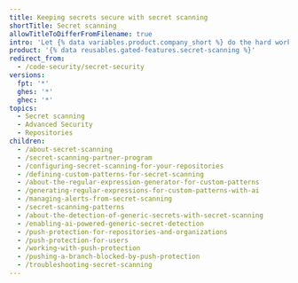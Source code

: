 ```yaml
---
title: Keeping secrets secure with secret scanning
shortTitle: Secret scanning
allowTitleToDifferFromFilename: true
intro: 'Let {% data variables.product.company_short %} do the hard work of ensuring that tokens, private keys, and other code secrets are not exposed in your repository.'
product: '{% data reusables.gated-features.secret-scanning %}'
redirect_from:
  - /code-security/secret-security
versions:
  fpt: '*'
  ghes: '*'
  ghec: '*'
topics:
  - Secret scanning
  - Advanced Security
  - Repositories
children:
  - /about-secret-scanning
  - /secret-scanning-partner-program
  - /configuring-secret-scanning-for-your-repositories
  - /defining-custom-patterns-for-secret-scanning
  - /about-the-regular-expression-generator-for-custom-patterns
  - /generating-regular-expressions-for-custom-patterns-with-ai
  - /managing-alerts-from-secret-scanning
  - /secret-scanning-patterns
  - /about-the-detection-of-generic-secrets-with-secret-scanning
  - /enabling-ai-powered-generic-secret-detection
  - /push-protection-for-repositories-and-organizations
  - /push-protection-for-users
  - /working-with-push-protection
  - /pushing-a-branch-blocked-by-push-protection
  - /troubleshooting-secret-scanning
---
```

